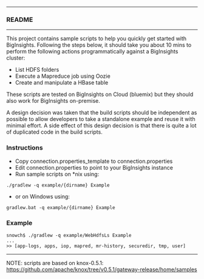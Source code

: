 *********************************************************************
### README
*********************************************************************

This project contains sample scripts to help you quickly get started with BigInsights. Following the steps below, it should take you about 10 mins to perform the following actions programmatically against a BigInsights cluster:

- List HDFS folders
- Execute a Mapreduce job using Oozie
- Create and manipulate a HBase table

These scripts are tested on BigInsights on Cloud (bluemix) but they should also work for BigInsights on-premise.

A design decision was taken that the build scripts should be independent as possible to allow developers to take a standalone example and reuse it with minimal effort.  A side effect of this design decision is that there is quite a lot of duplicated code in the build scripts.

### Instructions

- Copy connection.properties_template to connection.properties
- Edit connection.properties to point to your BigInsights instance
- Run sample scripts on *nix using:

```
./gradlew -q example/{dirname} Example
```

- or on Windows using:

```
gradlew.bat -q example/{dirname} Example
```

### Example

```
snowch$ ./gradlew -q example/WebHdfsLs Example
...
>> [app-logs, apps, iop, mapred, mr-history, securedir, tmp, user]
```
---

NOTE:  scripts are based on knox-0.5.1: https://github.com/apache/knox/tree/v0.5.1/gateway-release/home/samples


